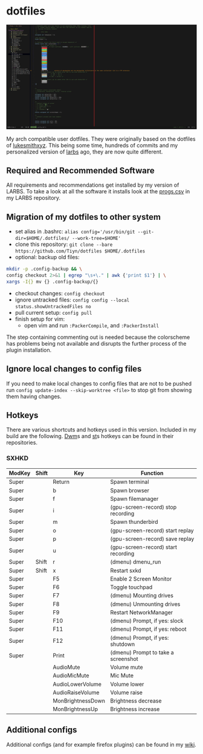# dotfiles

![vim-example](vim-example.jpg)

My arch compatible user dotfiles.
They were originally based on the dotfiles of [lukesmithxyz](https://github.com/lukesmithxyz/voidrice).
This being some time, hundreds of commits and my personalized version of [larbs](https://github.com/TiynGER/larbs) ago, they are now quite different.

## Required and Recommended Software

All requirements and recommendations get installed by my version of LARBS.
To take a look at all the software it installs look at the [progs.csv](https://github.com/TiynGER/larbs/blob/master/progs.csv)  in my LARBS repository.

## Migration of my dotfiles to other system

- set alias in .bashrc: `alias config='/usr/bin/git --git-dir=$HOME/.dotfiles/ --work-tree=$HOME'`
- clone this repository: `git clone --bare https://github.com/Tiyn/dotfiles $HOME/.dotfiles`
- optional: backup old files:

```sh
mkdir -p .config-backup && \
config checkout 2>&1 | egrep "\s+\." | awk {'print $1'} | \
xargs -I{} mv {} .config-backup/{}
```

- checkout changes: `config checkout`
- ignore untracked files: `config config --local status.showUntrackedFiles no`
- pull current setup: `config pull`
- finish setup for vim:
  - open vim and run `:PackerCompile`, and `:PackerInstall`

The step containing commenting out is needed because the colorscheme has
problems being not available and disrupts the further process of the plugin
installation.

## Ignore local changes to config files

If you need to make local changes to config files that are not to be pushed
run `config update-index --skip-worktree <file>` to stop git from showing them
having changes.

## Hotkeys

There are various shortcuts and hotkeys used in this version. Included in my build are the following.
[Dwm](https://github.com/tiyn/dwm)s and [st](https://github.com/tiyn/st)s hotkeys can be found in their repositories.

### SXHKD

| ModKey | Shift | Key               | Function                                                  |
| ------ | ----- | ----------------- | --------------------------------------------------------- |
| Super  |       | Return            | Spawn terminal                                            |
| Super  |       | b                 | Spawn browser                                             |
| Super  |       | f                 | Spawn filemanager                                         |
| Super  |       | i                 | (gpu-screen-record) stop recording                        |
| Super  |       | m                 | Spawn thunderbird                                         |
| Super  |       | o                 | (gpu-screen-record) start replay                          |
| Super  |       | p                 | (gpu-screen-record) save replay                           |
| Super  |       | u                 | (gpu-screen-record) start recording                       |
| Super  | Shift | r                 | (dmenu) dmenu\_run                                        |
| Super  | Shift | x                 | Restart sxkd                                              |
| Super  |       | F5                | Enable 2 Screen Monitor                                   |
| Super  |       | F6                | Toggle touchpad                                           |
| Super  |       | F7                | (dmenu) Mounting drives                                   |
| Super  |       | F8                | (dmenu) Unmounting drives                                 |
| Super  |       | F9                | Restart NetworkManager                                    |
| Super  |       | F10               | (dmenu) Prompt, if yes: slock                             |
| Super  |       | F11               | (dmenu) Prompt, if yes: reboot                            |
| Super  |       | F12               | (dmenu) Prompt, if yes: shutdown                          |
| Super  |       | Print             | (dmenu) Prompt to take a screenshot                       |
|        |       | AudioMute         | Volume mute                                               |
|        |       | AudioMicMute      | Mic Mute                                                  |
|        |       | AudioLowerVolume  | Volume lower                                              |
|        |       | AudioRaiseVolume  | Volume raise                                              |
|        |       | MonBrightnessDown | Brightness decrease                                       |
|        |       | MonBrightnessUp   | Brightness increase                                       |


## Additional configs

Additional configs (and for example firefox plugins) can be found in my [wiki](https://github.com/tiyn/wiki).
